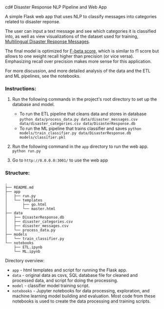 cd# Disaster Response NLP Pipeline and Web App

A simple Flask web app that uses NLP to classify messages into categories related to disaster reponse.

The user can input a text message and see which categories it is classified into, as well as view visualizations of the dataset used for training, [Multilingual Disaster Response Messages](https://appen.com/datasets/combined-disaster-response-data/).

The final model is optimized for [F-beta score](https://scikit-learn.org/stable/modules/generated/sklearn.metrics.fbeta_score.html), which is similar to f1 score but allows to one weight recall higher than precision (or vice versa). Emphasizing recall over precision makes more sense for this application.

For more discussion, and more detailed analysis of the data and the ETL and ML pipelines, see the notebooks.

### Instructions:

1. Run the following commands in the project's root directory to set up the database and model.

    - To run the ETL pipeline that cleans data and stores in database
        `python data/process_data.py data/disaster_messages.csv data/disaster_categories.csv data/DisasterResponse.db`
    - To run the ML pipeline that trains classifier and saves
        `python models/train_classifier.py data/DisasterResponse.db models/classifier.pkl`

2. Run the following command in the `app` directory to run the web app.
    `python run.py`

3. Go to `http://0.0.0.0:3001/` to use the web app


### Structure:

```
.
├── README.md
├── app
│   ├── run.py
│   └── templates
│       ├── go.html
│       └── master.html
├── data
│   ├── DisasterResponse.db
│   ├── disaster_categories.csv
│   ├── disaster_messages.csv
│   └── process_data.py
├── models
│   └── train_classifier.py
└── notebooks
    ├── ETL.ipynb
    └── ML.ipynb
```

Directory overview:
- `app` - html templates and script for running the Flask app.
- `data` - original data as csvs, SQL database file for cleaned and processed data, and script for doing the processing.
- `model` - classifier model training script.
- `notebooks` - Jupyter notebooks for data processing, exploration, and machine learning model building and evaluation. Most code from these notebooks is used to create the data processing and training scripts.

